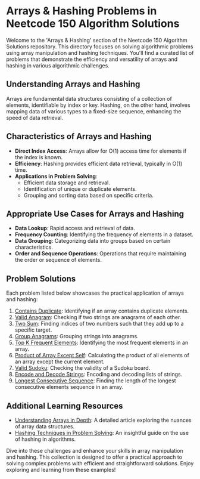 # Arrays & Hashing Problems in Neetcode 150 Algorithm Solutions

Welcome to the 'Arrays & Hashing' section of the Neetcode 150 Algorithm Solutions repository. This directory focuses on solving algorithmic problems using array manipulation and hashing techniques. You'll find a curated list of problems that demonstrate the efficiency and versatility of arrays and hashing in various algorithmic challenges.

## Understanding Arrays and Hashing

Arrays are fundamental data structures consisting of a collection of elements, identifiable by index or key. Hashing, on the other hand, involves mapping data of various types to a fixed-size sequence, enhancing the speed of data retrieval.

## Characteristics of Arrays and Hashing

- **Direct Index Access**: Arrays allow for O(1) access time for elements if the index is known.
- **Efficiency**: Hashing provides efficient data retrieval, typically in O(1) time.
- **Applications in Problem Solving**:
  - Efficient data storage and retrieval.
  - Identification of unique or duplicate elements.
  - Grouping and sorting data based on specific criteria.

## Appropriate Use Cases for Arrays and Hashing

- **Data Lookup**: Rapid access and retrieval of data.
- **Frequency Counting**: Identifying the frequency of elements in a dataset.
- **Data Grouping**: Categorizing data into groups based on certain characteristics.
- **Order and Sequence Operations**: Operations that require maintaining the order or sequence of elements.

## Problem Solutions

Each problem listed below showcases the practical application of arrays and hashing:

1. [Contains Duplicate](/Arrays%20&%20Hashings/Solutions/Contains%20Duplicate.py): Identifying if an array contains duplicate elements.
2. [Valid Anagram](/Arrays%20&%20Hashings/Solutions/Valid%20Anagram.py): Checking if two strings are anagrams of each other.
3. [Two Sum](/Arrays%20&%20Hashings/Solutions/Two%20Sum.py): Finding indices of two numbers such that they add up to a specific target.
4. [Group Anagrams](/Arrays%20&%20Hashings/Solutions/Group%20Anagrams.py): Grouping strings into anagrams.
5. [Top K Frequent Elements](/Arrays%20&%20Hashings/Solutions/Top%20K%20Frequent%20Elements.py): Identifying the most frequent elements in an array.
6. [Product of Array Except Self](/Arrays%20&%20Hashings/Solutions/Product%20of%20Array%20Except%20Self.py): Calculating the product of all elements of an array except the current element.
7. [Valid Sudoku](/Arrays%20&%20Hashings/Solutions/Valid%20Sudoku.py): Checking the validity of a Sudoku board.
8. [Encode and Decode Strings](/Arrays%20&%20Hashings/Solutions/Encode%20and%20Decode%20Strings.py): Encoding and decoding lists of strings.
9. [Longest Consecutive Sequence](/Arrays%20&%20Hashings/Solutions/Longest%20Consecutive%20Sequence.py): Finding the length of the longest consecutive elements sequence in an array.

## Additional Learning Resources

- [Understanding Arrays in Depth](https://example.com/arrays-in-depth): A detailed article exploring the nuances of array data structures.
- [Hashing Techniques in Problem Solving](https://example.com/hashing-techniques): An insightful guide on the use of hashing in algorithms.

Dive into these challenges and enhance your skills in array manipulation and hashing. This collection is designed to offer a practical approach to solving complex problems with efficient and straightforward solutions. Enjoy exploring and learning from these examples!
